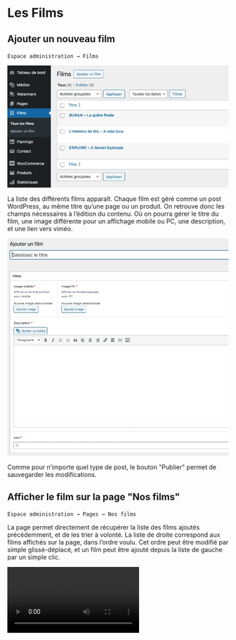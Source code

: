 
# Les Films

## Ajouter un nouveau film

`Espace administration → Films`

![](pictures/films-01.webp)

La liste des différents films apparaît. Chaque film est géré comme un post WordPress, au même titre qu’une page ou un produit. On retrouve donc les champs nécessaires à l’édition du contenu. Où on pourra gérer le titre du film, une image différente pour un affichage mobile ou PC, une description, et une lien vers viméo.

![](pictures/films-02.webp)

Comme pour n’importe quel type de post, le bouton "Publier" permet de sauvegarder les modifications.

## Afficher le film sur la page "Nos films"

`Espace administration → Pages → Nos films`

La page permet directement de récupérer la liste des films ajoutés précédemment, et de les trier à volonté. La liste de droite correspond aux films affichés sur la page, dans l’ordre voulu. Cet ordre peut être modifié par simple glissé-déplacé, et un film peut être ajouté depuis la liste de gauche par un simple clic.

![](pictures/films-03.mp4)

